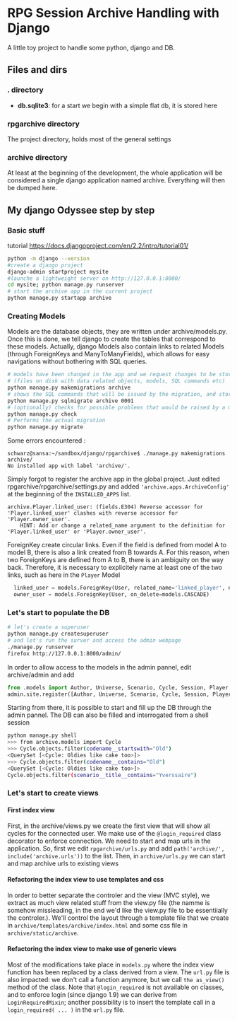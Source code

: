 # RPG Session Archive Handling with Django
A little toy project to handle some python, django and DB.



## Files and dirs


### . directory
 * **db.sqlite3**: for a start we begin with a simple flat db, it is stored here


### rpgarchive directory
The project directory, holds most of the general settings

### archive directory
At least at the beginning of the development, the whole application will be considered a single django application named archive. Everything will then be dumped here.


## My django Odyssee step by step

### Basic stuff
tutorial https://docs.djangoproject.com/en/2.2/intro/tutorial01/
```bash
python -m django --version
#create a django project
django-admin startproject mysite
#launche a lightweight server on http://127.0.0.1:8000/
cd mysite; python manage.py runserver
# start the archive app in the current project
python manage.py startapp archive
```


### Creating Models
Models are the database objects, they are written under archive/models.py.
Once this is done, we tell django to create the tables that correspond to these models.
Actually, django Models also contain links to related Models (through ForeignKeys and ManyToManyFields),
which allows for easy navigations without bothering with SQL queries.

```bash
# models have been changed in the app and we request changes to be stored as a migration
# (files on disk with data related objects, models, SQL commands etc)
python manage.py makemigrations archive
# shows the SQL commands that will be issued by the migration, and store them somewhere under archive/migration
python manage.py sqlmigrate archive 0001
# (optionally) checks for possible problems that would be raised by a migration
python manage.py check
# Performs the actual migration
python manage.py migrate
```

Some errors encountered :

```
schwarz@sansa:~/sandbox/django/rpgarchive$ ./manage.py makemigrations archive/
No installed app with label 'archive/'.
```
Simply forgot to register the archive app in the global project.
Just edited rpgarchive/rpgarchive/settings.py and added
`'archive.apps.ArchiveConfig'` at the beginning of the `INSTALLED_APPS` list.

```
archive.Player.linked_user: (fields.E304) Reverse accessor for 'Player.linked_user' clashes with reverse accessor for 'Player.owner_user'.
	HINT: Add or change a related_name argument to the definition for 'Player.linked_user' or 'Player.owner_user'.
```

ForeignKey create circular links. Even if the field is defined from model A to model B,
there is also a link created from B towards A. For this reason, when two ForeignKeys are defined from A to B,
there is an ambiguity on the way back.
Therefore, it is necessary to explicitely name at least one of the two links, such as here in the `Player` Model
```python
  linked_user = models.ForeignKey(User, related_name='linked_player', null=True, on_delete=models.SET_NULL)
  owner_user = models.ForeignKey(User, on_delete=models.CASCADE)
```



### Let's start to populate the DB
```bash
# let's create a superuser
python manage.py createsuperuser
# and let's run the surver and access the admin webpage
./manage.py runserver
firefox http://127.0.0.1:8000/admin/
```
In order to allow access to the models in the admin pannel, edit archive/admin and add
```python
from .models import Author, Universe, Scenario, Cycle, Session, Player
admin.site.register([Author, Universe, Scenario, Cycle, Session, Player])
```
Starting from there, it is possible to start and fill up the DB through the admin pannel.
The DB can also be filled and interrogated from a shell session
```bash
python manage.py shell
>>> from archive.models import Cycle
>>> Cycle.objects.filter(codename__startswith="Old")
<QuerySet [<Cycle: Oldies like cake too>]>
>>> Cycle.objects.filter(codename__contains="Old")
<QuerySet [<Cycle: Oldies like cake too>]>
Cycle.objects.filter(scenario__title__contains="Yverssaire")
```
### Let's start to create views
#### First index view
First, in the archive/views.py we create the first view that will show all cycles for the connected user.
We make use of the `@login_required` class decorator to enforce connection.
We need to start and map urls in the application.
So, first we edit `rpgarchive/urls.py` and add `path('archive/', include('archive.urls'))` to the list.
Then, in `archive/urls.py` we can start and map archive urls to existing views
#### Refactoring the index view to use templates and css
In order to better separate the controler and the view (MVC style), we extract as much view related stuff from the view.py file (the namme is somehow missleading, in the end we'd like the view.py file to be essentiially the controler.).
We'll control the layout through a template file that we create in `archive/templates/archive/index.html`
and some css file in `archive/static/archive`.
#### Refactoring the index view to make use of generic views
Most of the modifications take place in `models.py` where the index view function has been replaced by a class derived from a view.
The `url.py` file is also impacted: we don't call a function anymore, but we call `the as_view()` method of the class.
Note that `@login_required` is not available on classes, and to enforce login (since django 1.9) we can derive from `LoginRequiredMixin`; another possibility is to insert the template call in a `login_required( ... )` in the `url.py` file.
